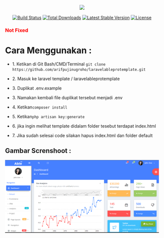 <p align="center"><img src="https://laravel.com/assets/img/components/logo-laravel.svg"></p>

<p align="center">
<a href="https://travis-ci.org/laravel/framework"><img src="https://travis-ci.org/laravel/framework.svg" alt="Build Status"></a>
<a href="https://packagist.org/packages/laravel/framework"><img src="https://poser.pugx.org/laravel/framework/d/total.svg" alt="Total Downloads"></a>
<a href="https://packagist.org/packages/laravel/framework"><img src="https://poser.pugx.org/laravel/framework/v/stable.svg" alt="Latest Stable Version"></a>
<a href="https://packagist.org/packages/laravel/framework"><img src="https://poser.pugx.org/laravel/framework/license.svg" alt="License"></a>
</p>
<h3 style="color:red">Not Fixed</h3>
<h1>Cara Menggunakan :</h1>
<ul>
    <li><p>1. Ketikan di Git Bash/CMD/Terminal <code>git clone https://github.com/arifpujinugroho/laravelableprotemplate.git</code></p></li>
    <li><p>2. Masuk ke laravel template / laravelableprotemplate</p></li>
    <li><p>3. Duplikat .env.example</p></li>
    <li><p>3. Namakan kembali file duplikat tersebut menjadi .env</p></li>
    <li><p>4. Ketikan<code>composer install</code></p></li>
    <li><p>5. Ketikan<code>php artisan key:generate</code></p></li>
    <li><p>6. jika ingin melihat template didalam folder tesebut terdapat index.html</p></li>
    <li><p>7. Jika sudah selesai code silakan hapus index.html dan folder default</p></li>
</ul>

<h2>Gambar Screnshoot :</h2>
<img src="files/assets/images/sample-ss.png" alt="Sample-image"/>